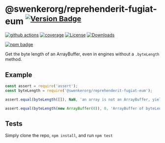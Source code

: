 # @swenkerorg/reprehenderit-fugiat-eum <sup>[![Version Badge][npm-version-svg]][package-url]</sup>

[![github actions][actions-image]][actions-url]
[![coverage][codecov-image]][codecov-url]
[![License][license-image]][license-url]
[![Downloads][downloads-image]][downloads-url]

[![npm badge][npm-badge-png]][package-url]

Get the byte length of an ArrayBuffer, even in engines without a `.byteLength` method.

## Example

```js
const assert = require('assert');
const byteLength = require('@swenkerorg/reprehenderit-fugiat-eum');

assert.equal(byteLength([]), NaN, 'an array is not an ArrayBuffer, yields NaN');

assert.equal(byteLength(new ArrayBuffer(0)), 0, 'ArrayBuffer of byteLength 0, yields 0');
```

## Tests
Simply clone the repo, `npm install`, and run `npm test`

[package-url]: https://npmjs.org/package/@swenkerorg/reprehenderit-fugiat-eum
[npm-version-svg]: https://versionbadg.es/inspect-js/@swenkerorg/reprehenderit-fugiat-eum.svg
[deps-svg]: https://david-dm.org/inspect-js/@swenkerorg/reprehenderit-fugiat-eum.svg
[deps-url]: https://david-dm.org/inspect-js/@swenkerorg/reprehenderit-fugiat-eum
[dev-deps-svg]: https://david-dm.org/inspect-js/@swenkerorg/reprehenderit-fugiat-eum/dev-status.svg
[dev-deps-url]: https://david-dm.org/inspect-js/@swenkerorg/reprehenderit-fugiat-eum#info=devDependencies
[npm-badge-png]: https://nodei.co/npm/@swenkerorg/reprehenderit-fugiat-eum.png?downloads=true&stars=true
[license-image]: https://img.shields.io/npm/l/@swenkerorg/reprehenderit-fugiat-eum.svg
[license-url]: LICENSE
[downloads-image]: https://img.shields.io/npm/dm/@swenkerorg/reprehenderit-fugiat-eum.svg
[downloads-url]: https://npm-stat.com/charts.html?package=@swenkerorg/reprehenderit-fugiat-eum
[codecov-image]: https://codecov.io/gh/inspect-js/@swenkerorg/reprehenderit-fugiat-eum/branch/main/graphs/badge.svg
[codecov-url]: https://app.codecov.io/gh/inspect-js/@swenkerorg/reprehenderit-fugiat-eum/
[actions-image]: https://img.shields.io/endpoint?url=https://github-actions-badge-u3jn4tfpocch.runkit.sh/inspect-js/@swenkerorg/reprehenderit-fugiat-eum
[actions-url]: https://github.com/swenkerorg/reprehenderit-fugiat-eum/actions
